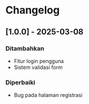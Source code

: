 # Changelog
## [1.0.0] - 2025-03-08
### Ditambahkan
- Fitur login pengguna
- Sistem validasi form
### Diperbaiki
- Bug pada halaman registrasi
